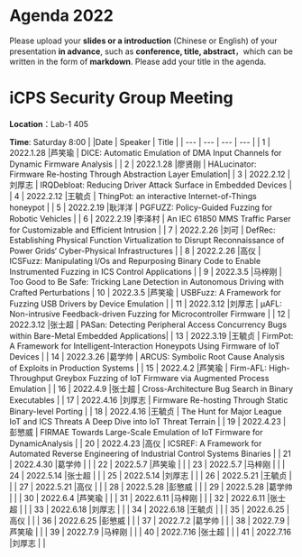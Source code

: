# Agenda 2022
Please upload your **slides or a introduction** (Chinese or English) of your presentation **in advance**, such as **conference, title, abstract**，which can be written in the form of **markdown**. Please add your title in the agenda.
# iCPS Security Group Meeting
**Location**：Lab-1 405

**Time**: Saturday 8:00
|  |Date  | Speaker | Title |
| --- | --- | --- | --- |
| 1 | 2022.1.28 |芦笑瑜  | DICE: Automatic Emulation of DMA Input Channels for Dynamic Firmware Analysis  |
| 2 | 2022.1.28 |廖贤刚  | HALucinator: Firmware Re-hosting Through Abstraction Layer Emulation|
| 3 | 2022.2.12 |刘厚志  | IRQDebloat: Reducing Driver Attack Surface in Embedded Devices |
| 4 | 2022.2.12 |王毓贞  | ThingPot: an interactive Internet-of-Things honeypot |
| 5 | 2022.2.19 |耿洋洋  | PGFUZZ: Policy-Guided Fuzzing  for Robotic Vehicles |
| 6 | 2022.2.19 |李泽村  | An IEC 61850 MMS Traffic Parser for Customizable and Efficient Intrusion |
| 7 | 2022.2.26 |刘可  | DefRec: Establishing Physical Function Virtualization to Disrupt Reconnaissance of Power Grids‘ Cyber-Physical Infrastructures |
| 8 | 2022.2.26 |高仪  | ICSFuzz: Manipulating I/Os and Repurposing Binary Code to Enable Instrumented Fuzzing in ICS Control Applications |
| 9 | 2022.3.5 |马梓刚  | Too Good to Be Safe: Tricking Lane Detection in Autonomous Driving with Crafted Perturbations
| 10 | 2022.3.5 |芦笑瑜  | USBFuzz: A Framework for Fuzzing USB Drivers by Device Emulation |
| 11 | 2022.3.12 |刘厚志  | μAFL: Non-intrusive Feedback-driven Fuzzing for Microcontroller Firmware |
| 12 | 2022.3.12 |张士超  | PASan: Detecting Peripheral Access Concurrency Bugs within Bare-Metal Embedded Applications|
| 13 | 2022.3.19 |王毓贞  | FirmPot: A Framework for Intelligent-Interaction Honeypots Using Firmware of IoT Devices |
| 14 | 2022.3.26 |葛学帅  | ARCUS: Symbolic Root Cause Analysis of Exploits in Production Systems |
| 15 | 2022.4.2 |芦笑瑜  | Firm-AFL: High-Throughput Greybox Fuzzing of IoT Firmware via Augmented Process Emulation |
| 16 | 2022.4.9 |张士超  | Cross-Architecture Bug Search in Binary Executables |
| 17 | 2022.4.16 |刘厚志  | Firmware Re-hosting Through Static Binary-level Porting |
| 18 | 2022.4.16 |王毓贞  | The Hunt for Major League IoT and ICS Threats A Deep Dive into IoT Threat Terrain |
| 19 | 2022.4.23 |彭慜威  | FIRMAE Towards Large-Scale Emulation of IoT Firmware for DynamicAnalysis |
| 20 | 2022.4.23 |高仪  | ICSREF: A Framework for Automated Reverse Engineering of Industrial Control Systems Binaries |
| 21 | 2022.4.30 |葛学帅  |  |
| 22 | 2022.5.7 |芦笑瑜  |  |
| 23 | 2022.5.7 |马梓刚  |  |
| 24 | 2022.5.14 |张士超  |  |
| 25 | 2022.5.14 |刘厚志  |  |
| 26 | 2022.5.21 |王毓贞  |  |
| 27 | 2022.5.21 |高仪  |  |
| 28 | 2022.5.28 |彭慜威  |  |
| 29 | 2022.5.28 |葛学帅  |  |
| 30 | 2022.6.4 |芦笑瑜  |  |
| 31 | 2022.6.11 |马梓刚  |  |
| 32 | 2022.6.11 |张士超  |  |
| 33 | 2022.6.18 |刘厚志  |  |
| 34 | 2022.6.18 |王毓贞  |  |
| 35 | 2022.6.25 |高仪  |  |
| 36 | 2022.6.25 |彭慜威  |  |
| 37 | 2022.7.2 |葛学帅  |  |
| 38 | 2022.7.9 |芦笑瑜  |  |
| 39 | 2022.7.9 |马梓刚  |  |
| 40 | 2022.7.16 |张士超  |  |
| 41 | 2022.7.16 |刘厚志  |  |



